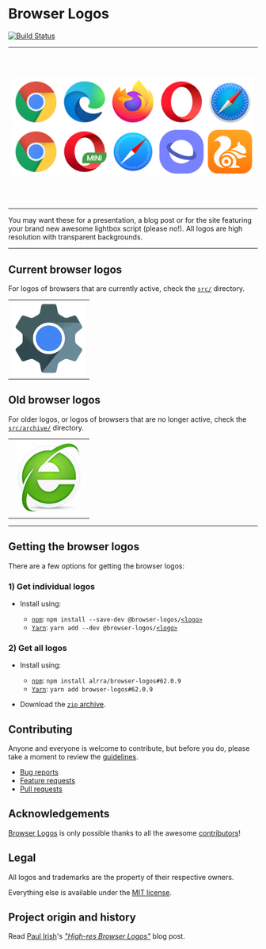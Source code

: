 Browser Logos
=============

<!-- markdown-link-check-disable -->
[![Build Status](https://github.com/alrra/browser-logos/workflows/test/badge.svg)](https://github.com/alrra/browser-logos/actions)
<!-- markdown-link-check-enable -->

<!-- markdownlint-disable line-length no-inline-html -->
<table>
    <tbody>
        <tr>
            <td height=320>
                <a href="https://raw.githubusercontent.com/alrra/browser-logos/master/src/main-desktop-browser-logos.png">
                    <img src="src/main-desktop-browser-logos.png" alt="Main desktop browsers">
                </a>
                <a href="https://raw.githubusercontent.com/alrra/browser-logos/master/src/main-mobile-browser-logos.png">
                    <img src="src/main-mobile-browser-logos.png" alt="Main mobile browsers">
                </a>
            </td>
        </tr>
    </tbody>
</table>
<!-- markdownlint-enable line-length no-inline-html -->

You may want these for a presentation, a blog post or for the site
featuring your brand new awesome lightbox script (please no!). All
logos are high resolution with transparent backgrounds.

---

Current browser logos
---------------------

For logos of browsers that are currently active, check the [`src/`][src
readme] directory.

<!-- markdownlint-disable line-length no-inline-html -->
<table>
    <tbody>
        <tr height=160>
            <td><a href="src/README.md#readme"><img width=150 src="src/browser-logos.gif" alt="List of browser logo"></a></td>
        </tr>
    </tbody>
</table>
<!-- markdownlint-enable line-length no-inline-html -->

Old browser logos
-----------------

For older logos, or logos of browsers that are no longer active, check
the [`src/archive/`][archive readme] directory.

<!-- markdownlint-disable line-length no-inline-html -->
<table>
    <tbody>
        <tr height=160>
            <td><a href="src/archive/README.md#readme"><img width=150 src="src/old-browser-logos.gif" alt="List of old browser logo"></a></td>
        </tr>
    </tbody>
</table>
<!-- markdownlint-enable line-length no-inline-html -->

---

Getting the browser logos
-------------------------

There are a few options for getting the browser logos:

### 1) Get individual logos

* Install using:

  * [`npm`][npm]: `npm install --save-dev @browser-logos/`[`<logo>`][packages]
  * [`Yarn`][yarn]: `yarn add --dev @browser-logos/`[`<logo>`][packages]

### 2) Get all logos

* Install using:

  * [`npm`][npm]: `npm install alrra/browser-logos#62.0.9`
  * [`Yarn`][yarn]: `yarn add browser-logos#62.0.9`

* Download the [`zip` archive][archive].

Contributing
------------

Anyone and everyone is welcome to contribute, but before you do, please
take a moment to review the [guidelines](.github/CONTRIBUTING.md).

* [Bug reports](.github/CONTRIBUTING.md#bugs)
* [Feature requests](.github/CONTRIBUTING.md#features)
* [Pull requests](.github/CONTRIBUTING.md#pull-requests)

Acknowledgements
----------------

[Browser Logos][repo] is only possible thanks to all the awesome
[contributors][contributors]!

Legal
-----

All logos and trademarks are the property of their respective owners.

Everything else is available under the [MIT license][license].

Project origin and history
--------------------------

Read [Paul Irish][github paul]'s [*"High-res Browser Logos"*][article
paul] blog post.

<!-- Link labels: -->

[archive readme]: src/archive/README.md#readme
[archive]: https://github.com/alrra/browser-logos/archive/62.0.9.zip
[article paul]: https://www.paulirish.com/2010/high-res-browser-icons/
[contributors]: https://github.com/alrra/browser-logos/graphs/contributors
[github paul]: https://github.com/paulirish/
[issues]: https://github.com/alrra/browser-logos/issues/new
[license]: LICENSE.txt
[npm]: https://www.npmjs.com/
[packages]: https://www.npmjs.com/org/browser-logos
[repo]: https://github.com/alrra/browser-logos/
[src readme]: src/README.md#readme
[yarn]: https://yarnpkg.com/
